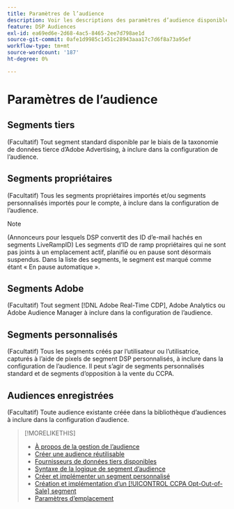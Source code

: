 ```yaml
---
title: Paramètres de l’audience
description: Voir les descriptions des paramètres d’audience disponibles.
feature: DSP Audiences
exl-id: ea69ed6e-2d68-4ac5-8465-2ee7d798ae1d
source-git-commit: 0afe1d9985c1451c28943aaa17c7d6f8a73a95ef
workflow-type: tm+mt
source-wordcount: '187'
ht-degree: 0%

---
```


# Paramètres de l’audience

## Segments tiers

(Facultatif) Tout segment standard disponible par le biais de la taxonomie de données tierce d’Adobe Advertising, à inclure dans la configuration de l’audience.

## Segments propriétaires

(Facultatif) Tous les segments propriétaires importés et/ou segments personnalisés importés pour le compte, à inclure dans la configuration de l’audience.

>[!NOTE]
>
>(Annonceurs pour lesquels DSP convertit des ID d’e-mail hachés en segments LiveRampID) Les segments d’ID de ramp propriétaires qui ne sont pas joints à un emplacement actif, planifié ou en pause sont désormais suspendus. Dans la liste des segments, le segment est marqué comme étant « En pause automatique ».

## Segments Adobe

(Facultatif) Tout segment [!DNL Adobe Real-Time CDP], Adobe Analytics ou Adobe Audience Manager à inclure dans la configuration de l’audience.

## Segments personnalisés

(Facultatif) Tous les segments créés par l’utilisateur ou l’utilisatrice, capturés à l’aide de pixels de segment DSP personnalisés, à inclure dans la configuration de l’audience. Il peut s’agir de segments personnalisés standard et de segments d’opposition à la vente du CCPA.

## Audiences enregistrées

(Facultatif) Toute audience existante créée dans la bibliothèque d’audiences à inclure dans la configuration d’audience.

>[!MORELIKETHIS]
>
>* [À propos de la gestion de l’audience](audience-about.md)
>* [Créer une audience réutilisable](reusable-audience-create.md)
>* [Fournisseurs de données tiers disponibles](third-party-data-providers.md)
>* [Syntaxe de la logique de segment d’audience](audience-segment-logic-syntax.md)
>* [Créer et implémenter un segment personnalisé](custom-segment-create.md)
>* [Création et implémentation d’un [!UICONTROL CCPA Opt-Out-of-Sale] segment](ccpa-opt-out-segment-create.md)
>* [Paramètres d’emplacement](/help/dsp/campaign-management/placements/placement-settings.md)
